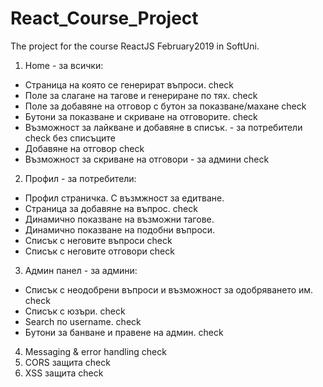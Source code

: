 # React_Course_Project
The project for the course ReactJS February2019 in SoftUni.

1. Home - за всички:
  - Страница на която се генерират въпроси.                                     check
  - Поле за слагане на тагове и генериране по тях.                              check
  - Поле за добавяне на отговор с бутон за показване/махане                     check
  - Бутони за показване и скриване на отговорите.                               check
  - Възможност за лайкване и добавяне в списък. - за потребители                check без списъците
  - Добавяне на отговор                                                         check
  - Възможност за скриване на отговори - за админи                              check
2. Профил - за потребители:
  - Профил страничка. С възмжност за едитване.
  - Страница за добавяне на въпрос.                                             check
  - Динамично показване на възможни тагове.
  - Динамично показване на подобни въпроси.
  - Списък с неговите въпроси                                                   check  
  - Списък с неговите отговори                                                  check

3. Админ панел - за админи:
  - Списък с неодобрени въпроси и възможност за одобряването им.                check
  - Списък с юзъри.                                                             check
  - Search по username.                                                         check
  - Бутони за банване и правене на админ.                                       check

4. Messaging & error handling                                                   check
5. CORS защита                                                                  check
6. XSS защита                                                                   check
